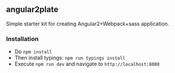 ## angular2plate

Simple starter kit for creating Angular2+Webpack+sass application.


### Installation
* Do `npm install`
* Then install typings: `npm run typings install`
* Execute `npm run dev` and navigate to `http://localhost:8080`
